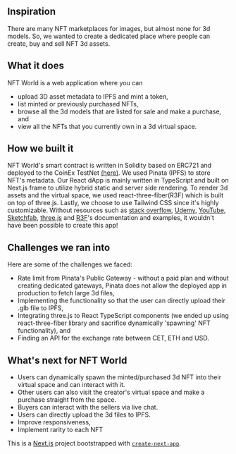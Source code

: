 ## Inspiration

There are many NFT marketplaces for images, but almost none for 3d models. So, we wanted to create a dedicated place where people can create, buy and sell NFT 3d assets.

## What it does

NFT World is a web application where you can

- upload 3D asset metadata to IPFS and mint a token,
- list minted or previously purchased NFTs,
- browse all the 3d models that are listed for sale and make a purchase, and
- view all the NFTs that you currently own in a 3d virtual space.

## How we built it

NFT World's smart contract is written in Solidity based on ERC721 and deployed to the CoinEx TestNet [(here)](https://testnet.coinex.net/address/0xc67b8EA80a9fFf8Be0427b8bd6536f69B014345A). We used Pinata (IPFS) to store NFT's metadata. Our React dApp is mainly written in TypeScript and built on Next.js frame to utilize hybrid static and server side rendering. To render 3d assets and the virtual space, we used react-three-fiber(R3F) which is built on top of three.js. Lastly, we choose to use Tailwind CSS since it's highly customizable. Without resources such as [stack overflow](https://stackoverflow.com/), [Udemy](https://www.udemy.com/course/nft-marketplace-in-react-typescript-solidity-full-guide/), [YouTube](https://www.youtube.com/watch?v=EF3zWvxGm4M&list=PLFdLKuByuofHEfp3gIGzqKKqNrPMXh7Qv), [Sketchfab](https://sketchfab.com/tiagojdferreira/collections/kawaii-6b6567d0a2a8477098b635d652d494ad), [three.js](https://threejs.org/) and [R3F](https://docs.pmnd.rs/react-three-fiber/getting-started/introduction)'s documentation and examples, it wouldn't have been possible to create this app!

## Challenges we ran into

Here are some of the challenges we faced:
- Rate limit from Pinata's Public Gateway - without a paid plan and without creating dedicated gateways, Pinata does not allow the deployed app in production to fetch large 3d files, 
- Implementing the functionality so that the user can directly upload their .glb file to IPFS,
- Integrating three.js to React TypeScript components (we ended up using react-three-fiber library and sacrifice dynamically 'spawning' NFT functionality), and
- Finding an API for the exchange rate between CET, ETH and USD.

## What's next for NFT World

- Users can dynamically spawn the minted/purchased 3d NFT into their virtual space and can interact with it.
- Other users can also visit the creator's virtual space and make a purchase straight from the space.
- Buyers can interact with the sellers via live chat.
- Users can directly upload the 3d files to IPFS.
- Improve responsiveness,
- Implement rarity to each NFT



This is a [Next.js](https://nextjs.org/) project bootstrapped with [`create-next-app`](https://github.com/vercel/next.js/tree/canary/packages/create-next-app).

